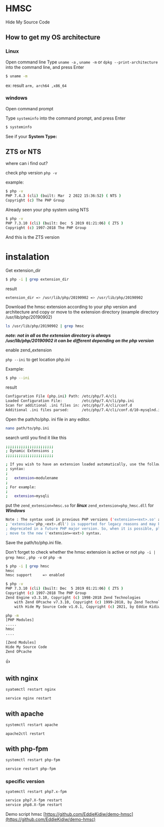 # HMSC
 Hide My Source Code
## How to get my OS architecture

### Linux
Open command line
Type `uname -a` , `uname -m` or 
 `dpkg --print-architecture` into the command line, and press Enter

```bash
$ uname -m
```
ex: result `arm, arch64 ,x86_64`


### windows
Open command prompt

Type `systeminfo` into the command prompt, and press Enter


```bash
$ systeminfo
```
See if your **System Type:**

## ZTS or NTS

where can i find out?

check php version `php -v`

example:
```bash
$ php -v
PHP 7.4.3 (cli) (built: Mar  2 2022 15:36:52) ( NTS )
Copyright (c) The PHP Group
```
Already seen your php system using NTS

```bash
$ php -v
PHP 7.3.10 (cli) (built: Dec  5 2019 01:21:06) ( ZTS )
Copyright (c) 1997-2018 The PHP Group
```
And this is the ZTS version

# instalation
Get extension_dir
```bash
$ php -i | grep extension_dir
```
result
```bash
extension_dir => /usr/lib/php/20190902 => /usr/lib/php/20190902
```
Download the hmsc extension according to your php version and architecture and copy or move to the extension directory (example directory /usr/lib/php/20190902)



```bash
ls /usr/lib/php/20190902 | grep hmsc
```
***note: not in all os the extension directory is always /usr/lib/php/20190902 it can be different depending on the php version***

enable zend_extension

`php --ini` to get location php.ini

Example:
```bash
$ php --ini
```
result
```bash
Configuration File (php.ini) Path: /etc/php/7.4/cli
Loaded Configuration File:         /etc/php/7.4/cli/php.ini
Scan for additional .ini files in: /etc/php/7.4/cli/conf.d
Additional .ini files parsed:      /etc/php/7.4/cli/conf.d/10-mysqlnd.ini,
```

Open the path/to/php. ini file in any editor.
```bash
nano path/to/php.ini
```
search until you find it like this

```bash
;;;;;;;;;;;;;;;;;;;;;;
; Dynamic Extensions ;
;;;;;;;;;;;;;;;;;;;;;;

; If you wish to have an extension loaded automatically, use the following
; syntax:
;
;   extension=modulename
;
; For example:
;
;   extension=mysqli
```
put the `zend_extension=hmsc.so` for ***linux*** `zend_extension=php_hmsc.dll` for ***Windows***

```bash
Note : The syntax used in previous PHP versions ('extension=<ext>.so' and
; 'extension='php_<ext>.dll') is supported for legacy reasons and may be
; deprecated in a future PHP major version. So, when it is possible, please
; move to the new ('extension=<ext>) syntax.
```
Save the path/to/php.ini file.

Don't forget to check whether the hmsc extension is active or not `php -i | grep hmsc` , `php -v` or `php -m`

```bash
$ php -i | grep hmsc
hmsc
hmsc support     => enabled
```
```bash
$ php -v
PHP 7.3.10 (cli) (built: Dec  5 2019 01:21:06) ( ZTS )
Copyright (c) 1997-2018 The PHP Group
Zend Engine v3.3.10, Copyright (c) 1998-2018 Zend Technologies
    with Zend OPcache v7.3.10, Copyright (c) 1999-2018, by Zend Technologies
    with Hide My Source Code v1.0.1, Copyright (c) 2021, by Eddie Kidiw
```

```bash
php -m
[PHP Modules]
.....
hmsc
....

[Zend Modules]
Hide My Source Code
Zend OPcache
```

:+1: 
## with nginx
```bash
syatemctl restart nginx
```
```bash
service nginx restart
```
## with apache
```bash
systemctl restart apache
```
```bash
apache2ctl restart
```
## with php-fpm
```bash
systemctl restart php-fpm
```
```bash
service restart php-fpm
```
### specific version
```bash
syatemctl restart php7.x-fpm
```
```bash
service php7.X-fpm restart
service php8.X-fpm restart
```


Demo script hmsc 
[https://github.com/EddieKidiw/demo-hmsc](https://github.com/EddieKidiw/demo-hmsc)
